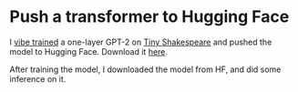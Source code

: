 # Push a transformer to Hugging Face

I [vibe trained](https://x.com/karpathy/status/1886192184808149383?lang=en) a one-layer GPT-2 on [Tiny Shakespeare](https://raw.githubusercontent.com/karpathy/char-rnn/master/data/tinyshakespeare/input.txt) and pushed the model to Hugging Face. Download it [here](https://huggingface.co/ishanjmukherjee/tiny-shakespeare-gpt1l). 

After training the model, I downloaded the model from HF, and did some inference on it.
